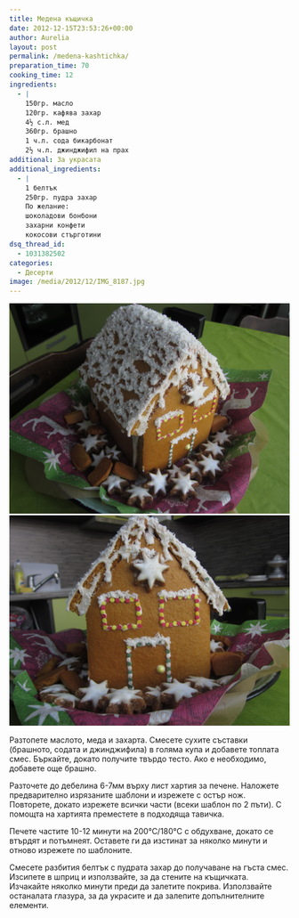 ```yaml
---
title: Медена къщичка
date: 2012-12-15T23:53:26+00:00
author: Aurelia
layout: post
permalink: /medena-kashtichka/
preparation_time: 70
cooking_time: 12
ingredients:
  - |
    150гр. масло
    120гр. кафява захар
    4½ с.л. мед
    360гр. брашно
    1 ч.л. сода бикарбонат
    2½ ч.л. джинджифил на прах
additional: За украсата
additional_ingredients:
  - |
    1 белтък
    250гр. пудра захар
    По желание:
    шоколадови бонбони
    захарни конфети
    кокосови стърготини
dsq_thread_id:
  - 1031382502
categories:
  - Десерти
image: /media/2012/12/IMG_8187.jpg
---
```

<img src="/media/2012/12/IMG_8179.jpg" class="alignleft" />
<img src="/media/2012/12/IMG_8178.jpg" class="alignright" />

Разтопете маслото, меда и захарта. Смесете сухите съставки (брашното, содата и джинджифила) в голяма купа и добавете топлата смес. Бъркайте, докато получите твърдо тесто. Ако е необходимо, добавете още брашно.
  
Разточете до дебелина 6-7мм върху лист хартия за печене. Наложете предварително изрязаните шаблони и изрежете с остър нож. Повторете, докато изрежете всички части (всеки шаблон по 2 пъти). С помощта на хартията преместете в подходяща тавичка.
  
Печете частите 10-12 минути на 200°С/180°С с обдухване, докато се втърдят и потъмнеят. Оставете ги да изстинат за няколко минути и отново изрежете по шаблоните.
  
Смесете разбития белтък с пудрата захар до получаване на гъста смес. Изсипете в шприц и използвайте, за да стените на къщичката. Изчакайте няколко минути преди да залетите покрива. Използвайте останалата глазура, за да украсите и да залепите допълнителните елементи.